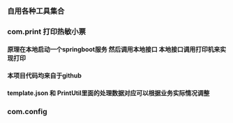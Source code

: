 ### 自用各种工具集合

### com.print 打印热敏小票

#### 原理在本地启动一个springboot服务 然后调用本地接口 本地接口调用打印机来实现打印

#### 本项目代码均来自于github

#### template.json 和 PrintUtil里面的处理数据对应可以根据业务实际情况调整

### com.config